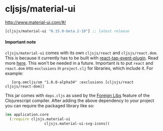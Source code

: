 # cljsjs/material-ui

http://www.material-ui.com/#/

[](dependency)
```clojure
[cljsjs/material-ui "0.15.0-beta.2-10"] ;; latest release
```
[](/dependency)

#### Important note
`cljsjs/material-ui` comes with its own `cljsjs/react` and `cljsjs/react.dom`. This is because it currently has to 
 be built with [react-tap-event-plugin](https://github.com/zilverline/react-tap-event-plugin). Read more [here](http://www.material-ui.com/v0.15.0-beta.2/#/get-started/installation). This won't be needed in a future.
 Important is to put `react` and `react.dom` into `exclusions` in `project.clj` for libraries, which include it.
 For example:
  
 ```
    [org.omcljs/om "1.0.0-alpha34" :exclusions [cljsjs/react cljsjs/react-dom]]
 ```

This jar comes with `deps.cljs` as used by the [Foreign Libs][flibs] feature
of the Clojurescript compiler. After adding the above dependency to your project
you can require the packaged library like so:

```clojure
(ns application.core
  (:require cljsjs.material-ui
                  cljsjs.material-ui-svg-icons))
```

[flibs]: https://github.com/clojure/clojurescript/wiki/Packaging-Foreign-Dependencies

